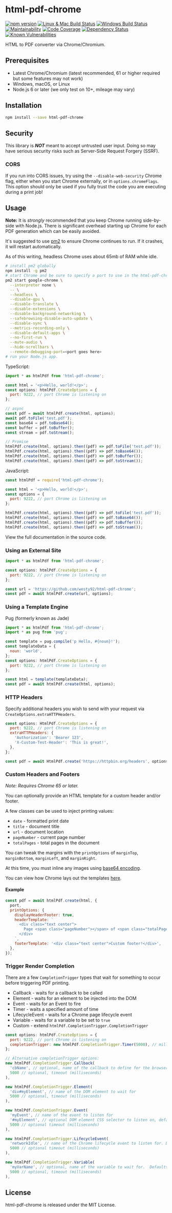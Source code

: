 # html-pdf-chrome

[![npm version](https://badge.fury.io/js/html-pdf-chrome.svg)](https://badge.fury.io/js/html-pdf-chrome)
[![Linux & Mac Build Status](https://travis-ci.org/westy92/html-pdf-chrome.svg?branch=master)](https://travis-ci.org/westy92/html-pdf-chrome/)
[![Windows Build Status](https://ci.appveyor.com/api/projects/status/github/westy92/html-pdf-chrome?branch=master&svg=true)](https://ci.appveyor.com/project/westy92/html-pdf-chrome)
[![Maintainability](https://api.codeclimate.com/v1/badges/9395ded652937f958a41/maintainability)](https://codeclimate.com/github/westy92/html-pdf-chrome/maintainability)
[![Code Coverage](https://codecov.io/gh/westy92/html-pdf-chrome/branch/master/graph/badge.svg)](https://codecov.io/gh/westy92/html-pdf-chrome)
[![Dependency Status](https://david-dm.org/westy92/html-pdf-chrome.svg)](https://david-dm.org/westy92/html-pdf-chrome)
[![Known Vulnerabilities](https://snyk.io/test/github/westy92/html-pdf-chrome/badge.svg)](https://snyk.io/test/github/westy92/html-pdf-chrome)

HTML to PDF converter via Chrome/Chromium.

## Prerequisites

* Latest Chrome/Chromium (latest recommended, 61 or higher required but some features may not work)
* Windows, macOS, or Linux
* Node.js 6 or later (we only test on 10+, mileage may vary)

## Installation

```bash
npm install --save html-pdf-chrome
```

## Security

This library is **_NOT_** meant to accept untrusted user input. Doing so may have serious security risks such as Server-Side Request Forgery (SSRF).

### CORS

If you run into CORS issues, try using the `--disable-web-security` Chrome flag, either when you start Chrome externally, or in `options.chromeFlags`. This option should only be used if you fully trust the code you are executing during a print job!

## Usage

__Note:__ It is _strongly_ recommended that you keep Chrome running side-by-side with Node.js.  There is significant overhead starting up Chrome for each PDF generation which can be easily avoided.

It's suggested to use [pm2](http://pm2.keymetrics.io/) to ensure Chrome continues to run.  If it crashes, it will restart automatically.

As of this writing, headless Chrome uses about 65mb of RAM while idle.

```bash
# install pm2 globally
npm install -g pm2
# start Chrome and be sure to specify a port to use in the html-pdf-chrome options.
pm2 start google-chrome \
  --interpreter none \
  -- \
  --headless \
  --disable-gpu \
  --disable-translate \
  --disable-extensions \
  --disable-background-networking \
  --safebrowsing-disable-auto-update \
  --disable-sync \
  --metrics-recording-only \
  --disable-default-apps \
  --no-first-run \
  --mute-audio \
  --hide-scrollbars \
  --remote-debugging-port=<port goes here>
# run your Node.js app.
```

TypeScript:

```js
import * as htmlPdf from 'html-pdf-chrome';

const html = '<p>Hello, world!</p>';
const options: htmlPdf.CreateOptions = {
  port: 9222, // port Chrome is listening on
};

// async
const pdf = await htmlPdf.create(html, options);
await pdf.toFile('test.pdf');
const base64 = pdf.toBase64();
const buffer = pdf.toBuffer();
const stream = pdf.toStream();

// Promise
htmlPdf.create(html, options).then((pdf) => pdf.toFile('test.pdf'));
htmlPdf.create(html, options).then((pdf) => pdf.toBase64());
htmlPdf.create(html, options).then((pdf) => pdf.toBuffer());
htmlPdf.create(html, options).then((pdf) => pdf.toStream());
```

JavaScript:

```js
const htmlPdf = require('html-pdf-chrome');

const html = '<p>Hello, world!</p>';
const options = {
  port: 9222, // port Chrome is listening on
};

htmlPdf.create(html, options).then((pdf) => pdf.toFile('test.pdf'));
htmlPdf.create(html, options).then((pdf) => pdf.toBase64());
htmlPdf.create(html, options).then((pdf) => pdf.toBuffer());
htmlPdf.create(html, options).then((pdf) => pdf.toStream());
```

View the full documentation in the source code.

### Using an External Site

```js
import * as htmlPdf from 'html-pdf-chrome';

const options: htmlPdf.CreateOptions = {
  port: 9222, // port Chrome is listening on
};

const url = 'https://github.com/westy92/html-pdf-chrome';
const pdf = await htmlPdf.create(url, options);
```

### Using a Template Engine

Pug (formerly known as Jade)

```js
import * as htmlPdf from 'html-pdf-chrome';
import * as pug from 'pug';

const template = pug.compile('p Hello, #{noun}!');
const templateData = {
  noun: 'world',
};
const options: htmlPdf.CreateOptions = {
  port: 9222, // port Chrome is listening on
};

const html = template(templateData);
const pdf = await htmlPdf.create(html, options);
```

### HTTP Headers

Specify additional headers you wish to send with your request via `CreateOptions.extraHTTPHeaders`.

```js
const options: HtmlPdf.CreateOptions = {
  port: 9222, // port Chrome is listening on
  extraHTTPHeaders: {
    'Authorization': 'Bearer 123',
    'X-Custom-Test-Header': 'This is great!',
  },
};

const pdf = await HtmlPdf.create('https://httpbin.org/headers', options);
```

### Custom Headers and Footers

_Note: Requires Chrome 65 or later._

You can optionally provide an HTML template for a custom header and/or footer.

A few classes can be used to inject printing values:

* `date` - formatted print date
* `title` - document title
* `url` - document location
* `pageNumber` - current page number
* `totalPages` - total pages in the document

You can tweak the margins with the `printOptions` of `marginTop`, `marginBottom`, `marginLeft`, and `marginRight`.

At this time, you must inline any images using [base64 encoding](http://www.bigfastblog.com/embed-base64-encoded-images-inline-in-html).

You can view how Chrome lays out the templates [here](https://cs.chromium.org/chromium/src/components/printing/resources/print_preview_page.html).

#### Example

```js
const pdf = await htmlPdf.create(html, {
  port,
  printOptions: {
    displayHeaderFooter: true,
    headerTemplate: `
      <div class="text center">
        Page <span class="pageNumber"></span> of <span class="totalPages"></span>
      </div>
    `,
    footerTemplate: '<div class="text center">Custom footer!</div>',
  },
});
```

### Trigger Render Completion

There are a few `CompletionTrigger` types that wait for something to occur before triggering PDF printing.

* Callback - waits for a callback to be called
* Element - waits for an element to be injected into the DOM
* Event - waits for an Event to fire
* Timer - waits a specified amount of time
* LifecycleEvent - waits for a Chrome page lifecycle event
* Variable - waits for a variable to be set to `true`
* Custom - extend `htmlPdf.CompletionTrigger.CompletionTrigger`

```js
const options: htmlPdf.CreateOptions = {
  port: 9222, // port Chrome is listening on
  completionTrigger: new htmlPdf.CompletionTrigger.Timer(5000), // milliseconds
};

// Alternative completionTrigger options:
new htmlPdf.CompletionTrigger.Callback(
  'cbName', // optional, name of the callback to define for the browser to call when finished rendering.  Defaults to 'htmlPdfCb'.
  5000 // optional, timeout (milliseconds)
),

new htmlPdf.CompletionTrigger.Element(
  'div#myElement', // name of the DOM element to wait for
  5000 // optional, timeout (milliseconds)
),

new htmlPdf.CompletionTrigger.Event(
  'myEvent', // name of the event to listen for
  '#myElement', // optional DOM element CSS selector to listen on, defaults to body
  5000 // optional timeout (milliseconds)
),

new htmlPdf.CompletionTrigger.LifecycleEvent(
  'networkIdle', // name of the Chrome lifecycle event to listen for. Defaults to 'firstMeaningfulPaint'.
  5000 // optional timeout (milliseconds)
),

new htmlPdf.CompletionTrigger.Variable(
  'myVarName', // optional, name of the variable to wait for.  Defaults to 'htmlPdfDone'
  5000 // optional, timeout (milliseconds)
),
```

## License

html-pdf-chrome is released under the MIT License.
